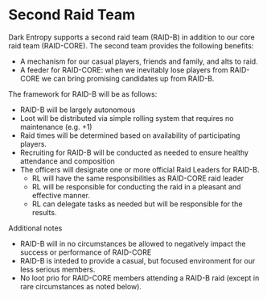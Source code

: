 # Second Raid Team

Dark Entropy supports a second raid team (RAID-B) in addition to our core raid team (RAID-CORE). The second team provides the following benefits:
- A mechanism for our casual players, friends and family, and alts to raid. 
- A feeder for RAID-CORE: when we inevitably lose players from RAID-CORE we can bring promising candidates up from RAID-B.

The framework for RAID-B will be as follows:
- RAID-B will be largely autonomous 
- Loot will be distributed via simple rolling system that requires no maintenance (e.g. +1)
- Raid times will be determined based on availability of participating players. 
- Recruiting for RAID-B will be conducted as needed to ensure healthy attendance and composition
- The officers will designate one or more official Raid Leaders for RAID-B. 
	- RL will have the same responsibilities as RAID-CORE raid leader
	- RL will be responsible for conducting the raid in a pleasant and effective manner.
	- RL can delegate tasks as needed but will be responsible for the results. 
	
Additional notes
- RAID-B will in no circumstances be allowed to negatively impact the success or performance of RAID-CORE
- RAID-B is inteded to provide a casual, but focused environment for our less serious members.
- No loot prio for RAID-CORE members attending a RAID-B raid (except in rare circumstances as noted below). 



